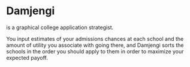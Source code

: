 # Damjengi
is a graphical college application strategist.

You input estimates of your admissions chances at each school and 
the amount of utility you associate with going there, 
and Damjengi sorts the schools in the order you should apply
to them in order to maximize your expected payoff.
